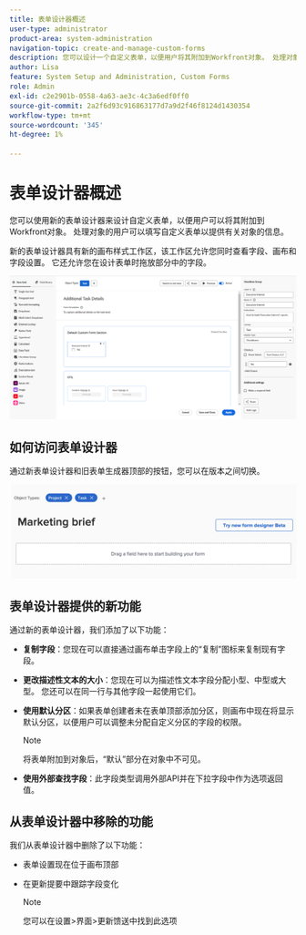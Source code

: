 ```yaml
---
title: 表单设计器概述
user-type: administrator
product-area: system-administration
navigation-topic: create-and-manage-custom-forms
description: 您可以设计一个自定义表单，以便用户将其附加到Workfront对象。 处理对象的用户可以填写自定义表单以提供有关对象的信息。
author: Lisa
feature: System Setup and Administration, Custom Forms
role: Admin
exl-id: c2e2901b-0558-4a63-ae3c-4c3a6edf0ff0
source-git-commit: 2a2f6d93c916863177d7a9d2f46f8124d1430354
workflow-type: tm+mt
source-wordcount: '345'
ht-degree: 1%

---
```


# 表单设计器概述

您可以使用新的表单设计器来设计自定义表单，以便用户可以将其附加到Workfront对象。 处理对象的用户可以填写自定义表单以提供有关对象的信息。

新的表单设计器具有新的画布样式工作区，该工作区允许您同时查看字段、画布和字段设置。 它还允许您在设计表单时拖放部分中的字段。

![示例表单设计器](assets/form-designer-example.png)

## 如何访问表单设计器

通过新表单设计器和旧表单生成器顶部的按钮，您可以在版本之间切换。

![切换到新的表单设计器](assets/switch-views.png)

## 表单设计器提供的新功能

通过新的表单设计器，我们添加了以下功能：

* **复制字段**：您现在可以直接通过画布单击字段上的“复制”图标来复制现有字段。

* **更改描述性文本的大小**：您现在可以为描述性文本字段分配小型、中型或大型。 您还可以在同一行与其他字段一起使用它们。

* **使用默认分区**：如果表单创建者未在表单顶部添加分区，则画布中现在将显示默认分区，以便用户可以调整未分配自定义分区的字段的权限。

  >[!NOTE]
  >
  >将表单附加到对象后，“默认”部分在对象中不可见。

* **使用外部查找字段**：此字段类型调用外部API并在下拉字段中作为选项返回值。

## 从表单设计器中移除的功能

我们从表单设计器中删除了以下功能：

* 表单设置现在位于画布顶部

* 在更新提要中跟踪字段变化

  >[!NOTE]
  >
  >您可以在设置>界面>更新馈送中找到此选项

